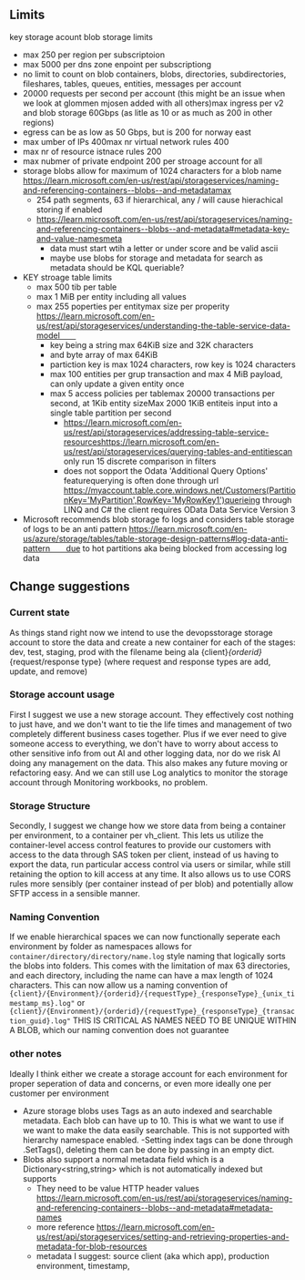 
## Limits
key storage acount blob storage limits
- max 250 per region per subscriptoion
- max 5000 per dns zone enpoint per subscriptiong
- no limit to count on blob containers, blobs, directories, subdirectories, fileshares, tables, queues, entities, messages per account
- 20000 requests per second per account (this might be an issue when we look at glommen mjosen added with all others)max ingress per v2 and blob storage 60Gbps (as litle as 10 or as much as 200 in other regions)
- egress can be as low as 50 Gbps, but is 200 for norway east
- max umber of IPs 400max nr virtual network rules 400
- max nr of resource istnace rules 200
- max nubmer of private endpoint 200 per stroage account for all
- storage blobs allow for maximum of 1024 characters for a blob name https://learn.microsoft.com/en-us/rest/api/storageservices/naming-and-referencing-containers--blobs--and-metadatamax 
	- 254 path segments, 63 if hierarchical, any / will cause hierachical storing if enabled
	- https://learn.microsoft.com/en-us/rest/api/storageservices/naming-and-referencing-containers--blobs--and-metadata#metadata-key-and-value-namesmeta 
		- data must start wtih a letter or under score and be valid ascii
		- maybe use blobs for storage and metadata for search as metadata should be KQL queriable?
- KEY stroage table limits
	- max 500 tib per table
	- max 1 MiB per entity including all values
	- max 255 poperties per entitymax size per properity https://learn.microsoft.com/en-us/rest/api/storageservices/understanding-the-table-service-data-model  
		- key being a string max 64KiB size and 32K characters
		- and byte array of max 64KiB
		- partiction key is max 1024 characters, row key is 1024 characters
		- max 100 entities per grup transaction and max 4 MiB payload, can only update a given entity once
		- max 5 access policies per tablemax 20000 transactions per second, at 1Kib entity sizeMax 2000 1KiB entiteis input into a single table partition per second
			- https://learn.microsoft.com/en-us/rest/api/storageservices/addressing-table-service-resourceshttps://learn.microsoft.com/en-us/rest/api/storageservices/querying-tables-and-entitiescan only run 15 discrete comparison in filters
			- does not sopport the Odata 'Additional Query Options' featurequerying is often done through url https://myaccount.table.core.windows.net/Customers(PartitionKey='MyPartition',RowKey='MyRowKey1')querieing through LINQ and C# the client requires OData Data Service Version 3 
- Microsoft recommends blob storage fo logs and considers table storage of logs to be an anti pattern https://learn.microsoft.com/en-us/azure/storage/tables/table-storage-design-patterns#log-data-anti-pattern  due to hot partitions aka being blocked from accessing log data 


## Change suggestions
### Current state
As things stand right now we intend to use the devopsstorage storage account to store the data and create a new container for each of the stages:
dev, test, staging, prod with the filename being ala {client}_{orderid}_{request/response type} (where request and response types are add, update,
and remove)

### Storage account usage
First I suggest we use a new storage account. They effectively cost nothing to just have, and we don't want to tie the life times and management of two completely different business cases together. Plus if we ever need to give someone access to everything, we don't have to worry about access to other sensitive info from out AI and other logging data, nor do we risk AI doing any management on the data. This also makes any future moving or refactoring easy.
And we can still use Log analytics to monitor the storage account through Monitoring workbooks, no problem.

### Storage Structure
Secondly, I suggest we change how we store data from being a container per environment, to a container per vh_client. This lets us utilize the container-level access control features to provide our customers with access to the data through SAS token per client, instead of us having to 
export the data, run particular access control via users or similar, while still retaining the option to kill access at any time.
It also allows us to use CORS rules more sensibly (per container instead of per blob) and potentially allow SFTP access in a sensible manner.

### Naming Convention
If we enable hierarchical spaces we can now functionally seperate each environment by folder as namespaces allows for `container/directory/directory/name.log` style naming that logically sorts the blobs into folders. This comes with the limitation of max 63 directories, and each directory, including the name can have a max length of 1024 characters.
This can now allow us a naming convention of `{client}/{Environment}/{orderid}/{requestType}_{responseType}_{unix_timestamp_ms}.log"`
or 
`{client}/{Environment}/{orderid}/{requestType}_{responseType}_{transaction_guid}.log"`
THIS IS CRITICAL AS NAMES NEED TO BE UNIQUE WITHIN A BLOB, which our naming convention does not guarantee

### other notes
Ideally I think either we create a storage account for each environment for proper seperation of data and concerns, or even more ideally one per customer per environment

- Azure storage blobs uses Tags as an auto indexed and searchable metadata. Each blob can have up to 10.
This is what we want to use if we want to make the data easily searchable. This is not supported with hierarchy namespace enabled.
    -Setting index tags can be done through .SetTags(), deleting them can be done by passing in an empty dict.
- Blobs also support a normal metadata field which is a Dictionary<string,string> which is not automatically indexed but supports
    - They need to be value HTTP header values https://learn.microsoft.com/en-us/rest/api/storageservices/naming-and-referencing-containers--blobs--and-metadata#metadata-names
    - more reference https://learn.microsoft.com/en-us/rest/api/storageservices/setting-and-retrieving-properties-and-metadata-for-blob-resources
    - metadata I suggest: source client (aka which app), production environment, timestamp, 


